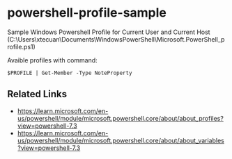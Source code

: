 # powershell-profile-sample

Sample Windows Powershell Profile for Current User and Current Host (C:\Users\xtecuan\Documents\WindowsPowerShell\Microsoft.PowerShell_profile.ps1)

Avaible profiles with command:

`$PROFILE | Get-Member -Type NoteProperty`


## Related Links

* https://learn.microsoft.com/en-us/powershell/module/microsoft.powershell.core/about/about_profiles?view=powershell-7.3
* https://learn.microsoft.com/en-us/powershell/module/microsoft.powershell.core/about/about_variables?view=powershell-7.3
